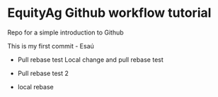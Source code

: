 # EquityAg Github workflow tutorial
Repo for a simple introduction to Github

This is my first commit - Esaú

- Pull rebase test
Local change and pull rebase test

- Pull rebase test 2
- local rebase
